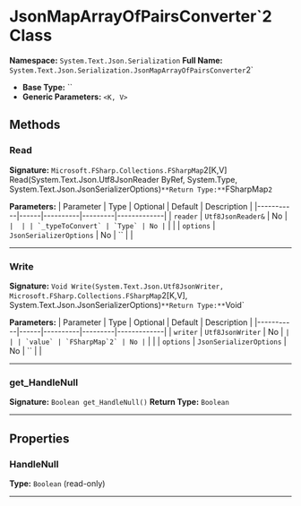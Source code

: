 # JsonMapArrayOfPairsConverter`2 Class

**Namespace:** `System.Text.Json.Serialization`
**Full Name:** `System.Text.Json.Serialization.JsonMapArrayOfPairsConverter`2`
- **Base Type:** ``
- **Generic Parameters:** `<K, V>`

## Methods

### Read

**Signature:** `Microsoft.FSharp.Collections.FSharpMap`2[K,V] Read(System.Text.Json.Utf8JsonReader ByRef, System.Type, System.Text.Json.JsonSerializerOptions)`
**Return Type:** `FSharpMap`2`

**Parameters:**
| Parameter | Type | Optional | Default | Description |
|-----------|------|----------|---------|-------------|
| `reader` | `Utf8JsonReader&` | No | `` |  |
| `_typeToConvert` | `Type` | No | `` |  |
| `options` | `JsonSerializerOptions` | No | `` |  |

---

### Write

**Signature:** `Void Write(System.Text.Json.Utf8JsonWriter, Microsoft.FSharp.Collections.FSharpMap`2[K,V], System.Text.Json.JsonSerializerOptions)`
**Return Type:** `Void`

**Parameters:**
| Parameter | Type | Optional | Default | Description |
|-----------|------|----------|---------|-------------|
| `writer` | `Utf8JsonWriter` | No | `` |  |
| `value` | `FSharpMap`2` | No | `` |  |
| `options` | `JsonSerializerOptions` | No | `` |  |

---

### get_HandleNull

**Signature:** `Boolean get_HandleNull()`
**Return Type:** `Boolean`

---

## Properties

### HandleNull

**Type:** `Boolean` (read-only)

---